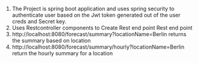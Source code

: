 1. The Project is spring boot application and uses spring security to authenticate user based on the Jwt token generated out of the user creds and Secret key.
2. Uses Restcontroller components to Create Rest end point 
Rest end point
1. http://localhost:8080/forecast/summary?locationName=Berlin 
returns the summary based on location
2. http://localhost:8080/forecast/summary/hourly?locationName=Berlin 
return the hourly summary for a location 
